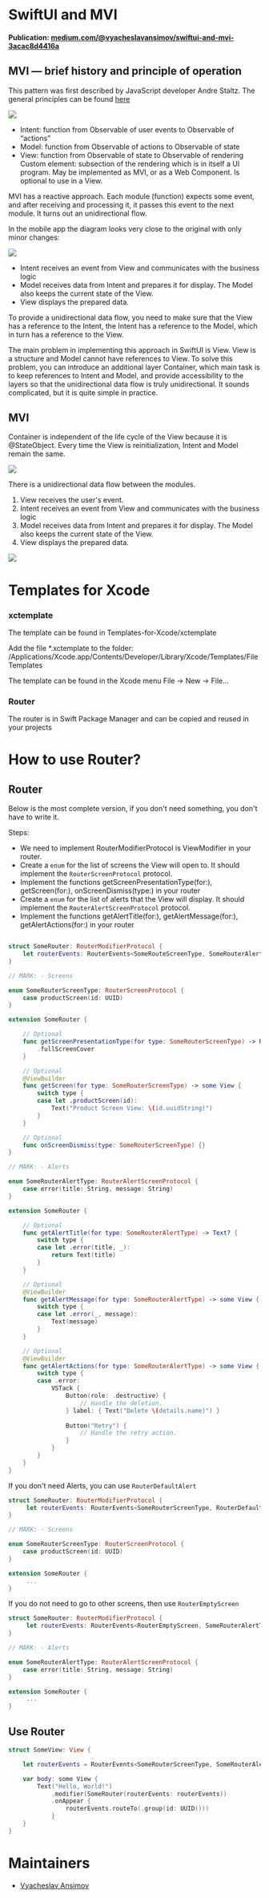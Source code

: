 # SwiftUI and MVI

#### Publication: [medium.com/@vyacheslavansimov/swiftui-and-mvi-3acac8d4416a](https://medium.com/@vyacheslavansimov/swiftui-and-mvi-3acac8d4416a)


## MVI — brief history and principle of operation

This pattern was first described by JavaScript developer Andre Staltz. The general principles can be found [here](https://staltz.com/unidirectional-user-interface-architectures.html)

![](README_sources/image_001.jpeg)


- Intent: function from Observable of user events to Observable of “actions”
- Model: function from Observable of actions to Observable of state
- View: function from Observable of state to Observable of rendering
Custom element: subsection of the rendering which is in itself a UI program. May be implemented as MVI, or as a Web Component. Is optional to use in a View.

MVI has a reactive approach. Each module (function) expects some event, and after receiving and processing it, it passes this event to the next module. It turns out an unidirectional flow.

In the mobile app the diagram looks very close to the original with only minor changes:

![](README_sources/image_002.png)

- Intent receives an event from View and communicates with the business logic
- Model receives data from Intent and prepares it for display. The Model also keeps the current state of the View.
- View displays the prepared data.

To provide a unidirectional data flow, you need to make sure that the View has a reference to the Intent, the Intent has a reference to the Model, which in turn has a reference to the View.

The main problem in implementing this approach in SwiftUI is View. View is a structure and Model cannot have references to View. To solve this problem, you can introduce an additional layer Container, which main task is to keep references to Intent and Model, and provide accessibility to the layers so that the unidirectional data flow is truly unidirectional.
It sounds complicated, but it is quite simple in practice.

## MVI

Container is independent of the life cycle of the View because it is @StateObject. Every time the View is reinitialization, Intent and Model remain the same.

![](README_sources/image_003.png)

There is a unidirectional data flow between the modules.

1) View receives the user's event.
2) Intent receives an event from View and communicates with the business logic
3) Model receives data from Intent and prepares it for display. The Model also keeps the current state of the View.
4) View displays the prepared data.

![](README_sources/image_004.png)

# Templates for Xcode

### xctemplate

The template can be found in Templates-for-Xcode/xctemplate

Add the file *.xctemplate to the folder:
/Applications/Xcode.app/Contents/Developer/Library/Xcode/Templates/File Templates

The template can be found in the Xcode menu
File -> New -> File...

### Router

The router is in Swift Package Manager and can be copied and reused in your projects

# How to use Router?

## Router 

Below is the most complete version, if you don't need something, you don't have to write it.

Steps:

- We need to implement RouterModifierProtocol is ViewModifier in your router.
- Create a `enum` for the list of screens the View will open to. It should implement the `RouterScreenProtocol` protocol.
- Implement the functions getScreenPresentationType(for:), getScreen(for:), onScreenDismiss(type:) in your router
- Create a `enum` for the list of alerts that the View will display. It should implement the `RouterAlertScreenProtocol` protocol.
- Implement the functions getAlertTitle(for:), getAlertMessage(for:), getAlertActions(for:) in your router


```swift

struct SomeRouter: RouterModifierProtocol {
    let routerEvents: RouterEvents<SomeRouteScreenType, SomeRouterAlertType>
}

// MARK: - Screens

enum SomeRouterScreenType: RouterScreenProtocol {
    case productScreen(id: UUID)
}

extension SomeRouter {

    // Optional
    func getScreenPresentationType(for type: SomeRouterScreenType) -> RouterScreenPresentationType {
        .fullScreenCover
    }

    // Optional
    @ViewBuilder
    func getScreen(for type: SomeRouterScreenType) -> some View {
        switch type {
        case let .productScreen(id):
            Text("Product Screen View: \(id.uuidString)")
        }
    }

    // Optional
    func onScreenDismiss(type: SomeRouterScreenType) {}
}

// MARK: - Alerts

enum SomeRouterAlertType: RouterAlertScreenProtocol {
    case error(title: String, message: String)
}

extension SomeRouter {

    // Optional
    func getAlertTitle(for type: SomeRouterAlertType) -> Text? {
        switch type {
        case let .error(title, _):
            return Text(title)
        }
    }

    // Optional
    @ViewBuilder
    func getAlertMessage(for type: SomeRouterAlertType) -> some View {
        switch type {
        case let .error(_, message):
            Text(message)
        }
    }

    // Optional
    @ViewBuilder
    func getAlertActions(for type: SomeRouterAlertType) -> some View {
        switch type {
        case .error:
            VSTack {
                Button(role: .destructive) {
                    // Handle the deletion.
                } label: { Text("Delete \(details.name)") }
                
                Button("Retry") {
                    // Handle the retry action.
                }
            }
        }
    }
}
```

If you don't need Alerts, you can use `RouterDefaultAlert`

```swift
struct SomeRouter: RouterModifierProtocol {
     let routerEvents: RouterEvents<SomeRouterScreenType, RouterDefaultAlert>
}

// MARK: - Screens

enum SomeRouterScreenType: RouterScreenProtocol {
    case productScreen(id: UUID)
}

extension SomeRouter {
     ...
}
```

If you do not need to go to other screens, then use `RouterEmptyScreen`


```swift
struct SomeRouter: RouterModifierProtocol {
     let routerEvents: RouterEvents<RouterEmptyScreen, SomeRouterAlertType>
}

// MARK: - Alerts

enum SomeRouterAlertType: RouterAlertScreenProtocol {
    case error(title: String, message: String)
}

extension SomeRouter {
     ...
}
```

## Use Router 

```swift
struct SomeView: View {

    let routerEvents = RouterEvents<SomeRouterScreenType, SomeRouterAlertType>()

    var body: some View {
        Text("Hello, World!")
            .modifier(SomeRouter(routerEvents: routerEvents))
            .onAppear {
                routerEvents.routeTo(.group(id: UUID()))
            }
    }
}
```


# Maintainers

* [Vyacheslav Ansimov](https://www.linkedin.com/in/vansimov/)
